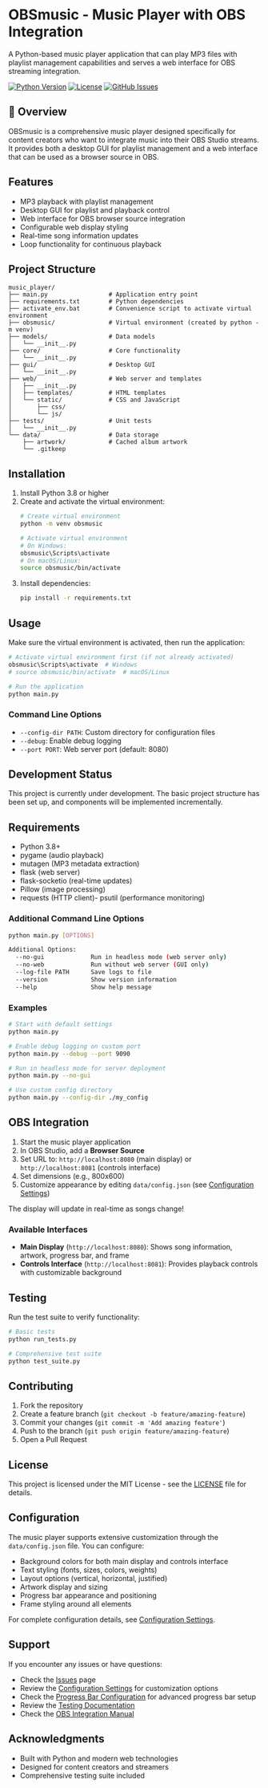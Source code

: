 # OBSmusic - Music Player with OBS Integration

A Python-based music player application that can play MP3 files with playlist management capabilities and serves a web interface for OBS streaming integration.

[![Python Version](https://img.shields.io/badge/python-3.8+-blue.svg)](https://python.org)
[![License](https://img.shields.io/badge/license-MIT-green.svg)](LICENSE)
[![GitHub Issues](https://img.shields.io/github/issues/yourusername/OBSmusic.svg)](https://github.com/yourusername/OBSmusic/issues)

## 🎵 Overview

OBSmusic is a comprehensive music player designed specifically for content creators who want to integrate music into their OBS Studio streams. It provides both a desktop GUI for playlist management and a web interface that can be used as a browser source in OBS.

## Features

- MP3 playback with playlist management
- Desktop GUI for playlist and playback control
- Web interface for OBS browser source integration
- Configurable web display styling
- Real-time song information updates
- Loop functionality for continuous playback

## Project Structure

```
music_player/
├── main.py                 # Application entry point
├── requirements.txt        # Python dependencies
├── activate_env.bat        # Convenience script to activate virtual environment
├── obsmusic/               # Virtual environment (created by python -m venv)
├── models/                 # Data models
│   └── __init__.py
├── core/                   # Core functionality
│   └── __init__.py
├── gui/                    # Desktop GUI
│   └── __init__.py
├── web/                    # Web server and templates
│   ├── __init__.py
│   ├── templates/          # HTML templates
│   └── static/             # CSS and JavaScript
│       ├── css/
│       └── js/
├── tests/                  # Unit tests
│   └── __init__.py
└── data/                   # Data storage
    ├── artwork/            # Cached album artwork
    └── .gitkeep
```

## Installation

1. Install Python 3.8 or higher
2. Create and activate the virtual environment:
   ```bash
   # Create virtual environment
   python -m venv obsmusic
   
   # Activate virtual environment
   # On Windows:
   obsmusic\Scripts\activate
   # On macOS/Linux:
   source obsmusic/bin/activate
   ```
3. Install dependencies:
   ```bash
   pip install -r requirements.txt
   ```

## Usage

Make sure the virtual environment is activated, then run the application:
```bash
# Activate virtual environment first (if not already activated)
obsmusic\Scripts\activate  # Windows
# source obsmusic/bin/activate  # macOS/Linux

# Run the application
python main.py
```

### Command Line Options

- `--config-dir PATH`: Custom directory for configuration files
- `--debug`: Enable debug logging
- `--port PORT`: Web server port (default: 8080)

## Development Status

This project is currently under development. The basic project structure has been set up, and components will be implemented incrementally.

## Requirements

- Python 3.8+
- pygame (audio playback)
- mutagen (MP3 metadata extraction)
- flask (web server)
- flask-socketio (real-time updates)
- Pillow (image processing)
- requests (HTTP client)- 
psutil (performance monitoring)

### Additional Command Line Options

```bash
python main.py [OPTIONS]

Additional Options:
  --no-gui             Run in headless mode (web server only)
  --no-web             Run without web server (GUI only)
  --log-file PATH      Save logs to file
  --version            Show version information
  --help               Show help message
```

### Examples

```bash
# Start with default settings
python main.py

# Enable debug logging on custom port
python main.py --debug --port 9090

# Run in headless mode for server deployment
python main.py --no-gui

# Use custom config directory
python main.py --config-dir ./my_config
```

## OBS Integration

1. Start the music player application
2. In OBS Studio, add a **Browser Source**
3. Set URL to: `http://localhost:8080` (main display) or `http://localhost:8081` (controls interface)
4. Set dimensions (e.g., 800x600)
5. Customize appearance by editing `data/config.json` (see [Configuration Settings](configuration_settings.md))

The display will update in real-time as songs change!

### Available Interfaces

- **Main Display** (`http://localhost:8080`): Shows song information, artwork, progress bar, and frame
- **Controls Interface** (`http://localhost:8081`): Provides playback controls with customizable background

## Testing

Run the test suite to verify functionality:

```bash
# Basic tests
python run_tests.py

# Comprehensive test suite
python test_suite.py
```

## Contributing

1. Fork the repository
2. Create a feature branch (`git checkout -b feature/amazing-feature`)
3. Commit your changes (`git commit -m 'Add amazing feature'`)
4. Push to the branch (`git push origin feature/amazing-feature`)
5. Open a Pull Request

## License

This project is licensed under the MIT License - see the [LICENSE](LICENSE) file for details.

## Configuration

The music player supports extensive customization through the `data/config.json` file. You can configure:

- Background colors for both main display and controls interface
- Text styling (fonts, sizes, colors, weights)
- Layout options (vertical, horizontal, justified)
- Artwork display and sizing
- Progress bar appearance and positioning
- Frame styling around all elements

For complete configuration details, see [Configuration Settings](configuration_settings.md).

## Support

If you encounter any issues or have questions:
- Check the [Issues](https://github.com/yourusername/OBSmusic/issues) page
- Review the [Configuration Settings](configuration_settings.md) for customization options
- Check the [Progress Bar Configuration](PROGRESS_BAR_CONFIGURATION.md) for advanced progress bar setup
- Review the [Testing Documentation](TESTING_DOCUMENTATION.md)
- Check the [OBS Integration Manual](OBS_INTEGRATION_MANUAL_TESTS.md)

## Acknowledgments

- Built with Python and modern web technologies
- Designed for content creators and streamers
- Comprehensive testing suite included